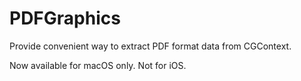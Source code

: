 # PDFGraphics

Provide convenient way to extract PDF format data from CGContext.

Now available for macOS only. Not for iOS.
